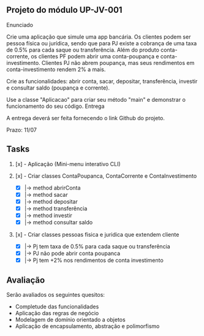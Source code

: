 ## Projeto do módulo UP-JV-001

Enunciado

Crie uma aplicação que simule uma app bancária. Os clientes podem ser pessoa física ou jurídica, sendo que para PJ existe a cobrança de uma taxa de 0.5% para cada saque ou transferência. Além do produto conta-corrente, os clientes PF podem abrir uma conta-poupança e conta-investimento. Clientes PJ não abrem poupança, mas seus rendimentos em conta-investimento rendem 2% a mais.

Crie as funcionalidades: abrir conta, sacar, depositar, transferência, investir e consultar saldo (poupança e corrente).

Use a classe "Aplicacao" para criar seu método "main" e demonstrar o funcionamento do seu código.
Entrega

A entrega deverá ser feita fornecendo o link Github do projeto.

Prazo: 11/07

## Tasks

1. [x] - Aplicação (Mini-menu interativo CLI)

2. [x] - Criar classes ContaPoupanca, ContaCorrente e ContaInvestimento
    - [x] |-> method abrirConta <br>
    - [x] |-> method sacar <br>
    - [x] |-> method depositar <br>
    - [x] |-> method transferência <br>
    - [x] |-> method investir <br>
    - [x] |-> method consultar saldo <br>

3. [x] - Criar classes pessoas fisica e juridica que extendem cliente
      - [x] |-> Pj tem taxa de 0.5% para cada saque ou transferência <br>
      - [x] |-> PJ não pode abrir conta poupanca <br>
      - [x] |-> Pj tem +2% nos rendimentos de conta investimento <br>

## Avaliação

Serão avaliados os seguintes quesitos:

   - Completude das funcionalidades
   - Aplicação das regras de negócio
   - Modelagem de domínio orientado a objetos
   - Aplicação de encapsulamento, abstração e polimorfismo



